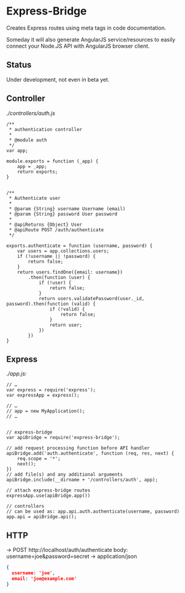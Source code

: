 # Express-Bridge
Creates Express routes using meta tags in code documentation.

Someday it will also generate AngularJS service/resources to easily connect your Node.JS API with AngularJS browser client.

## Status
Under development, not even in beta yet.

## Controller
_./controllers/auth.js_
```
/**
 * authentication controller
 *
 * @module auth
 */
var app;

module.exports = function (_app) {
    app = _app;
    return exports;
}


/**
 * Authenticate user
 *
 * @param {String} username Username (email)
 * @param {String} password User password
 *
 * @apiReturns {Object} User
 * @apiRoute POST /auth/authenticate
 */

exports.authenticate = function (username, password) {
    var users = app.collections.users;
  	if (!username || !password) {
        return false;
    }
    return users.findOne({email: username})
        .then(function (user) {
            if (!user) {
                return false;
            }
            return users.validatePassword(user._id, password).then(function (valid) {
                if (!valid) {
                    return false;
                }
                return user;
            })
        })
}
```

## Express
_./app.js:_ 
```
// … 
var express = require('express');
var expressApp = express();

// … 
// app = new MyApplication();
// …


// express-bridge
var apiBridge = require('express-bridge');
    
// add request processing function before API handler
apiBridge.add('auth.authenticate', function (req, res, next) {
    req.scope = '*';
    next();
})
// add file(s) and any additional arguments
apiBridge.include(__dirname + '/controllers/auth', app);

// attach express-bridge routes
expressApp.use(apiBridge.app())

// controllers
// can be used as: app.api.auth.authenticate(username, password)
app.api = apiBridge.api();
```


## HTTP
-> 
POST http://localhost/auth/authenticate 
body: username=joe&password=secret
-> 
application/json
```json
{
  username: 'joe',
  email: 'joe@example.com'
}
```